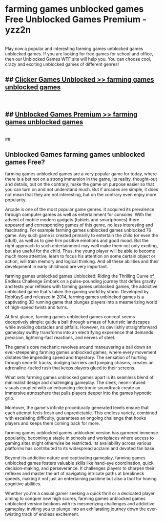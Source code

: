 # farming games unblocked games  Free Unblocked Games Premium - yzz2n <br>
<br>
Play now a popular and interesting farming games unblocked games unblocked games. If you are looking for free games for school and office, then our Unblocked Games WTF site will help you. You can choose cool, crazy and exciting unblocked games of different genres!


## ##  [Clicker Games Unblocked >> farming games unblocked games](http://freeplayer.one?title=farming_games_unblocked_games&ref=UGames)
  <br>

##  ## [Unblocked Games Premium >> farming games unblocked games](http://freeplayer.one?title=farming_games_unblocked_games&ref=UGames)
  <br>
  ##



## Unblocked Games farming games unblocked games Free?

farming games unblocked games are a very popular game for today, where there is a bet not on a strong immersion in the game, its reality, thought-out and details, but on the contrary, make the game on purpose easier so that you can turn on and not understand much. But if arcades are simple, it does not mean that they are not interesting, but on the contrary even enjoy more popularity.

Arcade is one of the most popular game genres. It acquired its prevalence through computer games as well as entertainment for consoles. With the advent of mobile modern gadgets (tablets and smartphones) there appeared and corresponding games of this genre, no less interesting and fascinating. For example farming games unblocked games unblocked 76 game. Any such game is created primarily to entertain the child (or even the adult), as well as to give him positive emotions and good mood. But the right approach to such entertainment may well make them not only exciting, but also useful for the child. Thus, the young player will be able to become much more attentive, learn to focus his attention on some certain object or action, will train memory and logical thinking. And all these abilities and their development in early childhood are very important.

farming games unblocked games Unblocked: Riding the Thrilling Curve of Endless Challenge
Embark on a pulse-pounding journey that defies gravity and tests your reflexes with farming games unblocked games, the addictive unblocked game that's taken the gaming world by storm. Developed by RobKayS and released in 2014, farming games unblocked games is a captivating 3D running game that plunges players into a mesmerizing world of high-speed twists and turns.

At first glance, farming games unblocked games concept seems deceptively simple: guide a ball through a maze of futuristic landscapes while avoiding obstacles and pitfalls. However, its devilishly straightforward gameplay swiftly transforms into an electrifying experience that demands precision, lightning-fast reactions, and nerves of steel.

The game's core mechanic revolves around maneuvering a ball down an ever-steepening farming games unblocked games, where every movement dictates the impending speed and trajectory. The sensation of hurtling through neon-lit tracks, dodging barriers and jumping chasms, creates an adrenaline-fueled rush that keeps players glued to their screens.

What sets farming games unblocked games apart is its seamless blend of minimalist design and challenging gameplay. The sleek, neon-infused visuals coupled with an entrancing electronic soundtrack create an immersive atmosphere that pulls players deeper into the games hypnotic grip.

Moreover, the game's infinite procedurally generated levels ensure that each attempt feels fresh and unpredictable. This endless variety, combined with escalating difficulty, guarantees an ongoing challenge that hooks players and keeps them coming back for more.

farming games unblocked games unblocked version has garnered immense popularity, becoming a staple in schools and workplaces where access to gaming sites might otherwise be restricted. Its availability across various platforms has contributed to its widespread acclaim and devoted fan base.

Beyond its addictive nature and captivating gameplay, farming games unblocked games fosters valuable skills like hand-eye coordination, quick decision-making, and perseverance. It challenges players to sharpen their reflexes and master the art of navigating intricate paths at breakneck speeds, making it not just an entertaining pastime but also a tool for honing cognitive abilities.

Whether you're a casual gamer seeking a quick thrill or a dedicated player aiming to conquer new high scores, farming games unblocked games unblocked version beckons with its mesmerizing challenges and addictive gameplay, inviting you to plunge into an exhilarating journey down the ever-twisting track of endless excitement.